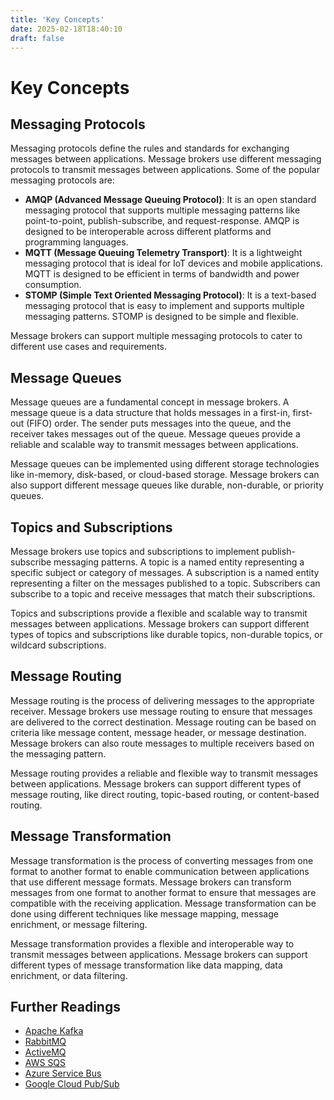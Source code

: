 ```yaml
---
title: 'Key Concepts'
date: 2025-02-18T18:40:10
draft: false
---
```


# Key Concepts

## **Messaging Protocols**

Messaging protocols define the rules and standards for exchanging messages between applications. Message brokers use different messaging protocols to transmit messages between applications. Some of the popular messaging protocols are:

- **AMQP (Advanced Message Queuing Protocol)**: It is an open standard messaging protocol that supports multiple messaging patterns like point-to-point, publish-subscribe, and request-response. AMQP is designed to be interoperable across different platforms and programming languages.
- **MQTT (Message Queuing Telemetry Transport)**: It is a lightweight messaging protocol that is ideal for IoT devices and mobile applications. MQTT is designed to be efficient in terms of bandwidth and power consumption.
- **STOMP (Simple Text Oriented Messaging Protocol)**: It is a text-based messaging protocol that is easy to implement and supports multiple messaging patterns. STOMP is designed to be simple and flexible.

Message brokers can support multiple messaging protocols to cater to different use cases and requirements.

## **Message Queues**

Message queues are a fundamental concept in message brokers. A message queue is a data structure that holds messages in a first-in, first-out (FIFO) order. The sender puts messages into the queue, and the receiver takes messages out of the queue. Message queues provide a reliable and scalable way to transmit messages between applications.

Message queues can be implemented using different storage technologies like in-memory, disk-based, or cloud-based storage. Message brokers can also support different message queues like durable, non-durable, or priority queues.

## **Topics and Subscriptions**

Message brokers use topics and subscriptions to implement publish-subscribe messaging patterns. A topic is a named entity representing a specific subject or category of messages. A subscription is a named entity representing a filter on the messages published to a topic. Subscribers can subscribe to a topic and receive messages that match their subscriptions.

Topics and subscriptions provide a flexible and scalable way to transmit messages between applications. Message brokers can support different types of topics and subscriptions like durable topics, non-durable topics, or wildcard subscriptions.

## **Message Routing**

Message routing is the process of delivering messages to the appropriate receiver. Message brokers use message routing to ensure that messages are delivered to the correct destination. Message routing can be based on criteria like message content, message header, or message destination. Message brokers can also route messages to multiple receivers based on the messaging pattern.

Message routing provides a reliable and flexible way to transmit messages between applications. Message brokers can support different types of message routing, like direct routing, topic-based routing, or content-based routing.

## **Message Transformation**

Message transformation is the process of converting messages from one format to another format to enable communication between applications that use different message formats. Message brokers can transform messages from one format to another format to ensure that messages are compatible with the receiving application. Message transformation can be done using different techniques like message mapping, message enrichment, or message filtering.

Message transformation provides a flexible and interoperable way to transmit messages between applications. Message brokers can support different types of message transformation like data mapping, data enrichment, or data filtering.

## **Further Readings**

- [Apache Kafka](https://kafka.apache.org/)
- [RabbitMQ](https://www.rabbitmq.com/)
- [ActiveMQ](https://activemq.apache.org/)
- [AWS SQS](https://aws.amazon.com/sqs/)
- [Azure Service Bus](https://azure.microsoft.com/en-us/services/service-bus/)
- [Google Cloud Pub/Sub](https://cloud.google.com/pubsub)

